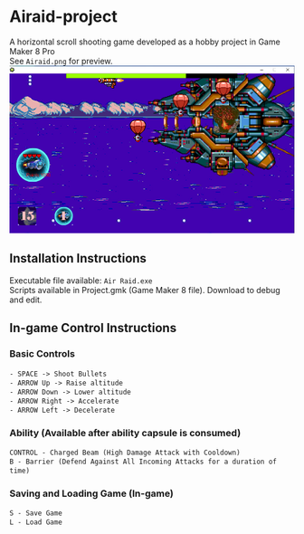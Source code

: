 # Airaid-project
A horizontal scroll shooting game developed as a hobby project in Game Maker 8 Pro
<br/>
See `Airaid.png` for preview.
![Airaid Preview](Airaid.png)

## Installation Instructions
Executable file available: `Air Raid.exe`
<br />
Scripts available in Project.gmk (Game Maker 8 file). Download to debug and edit.<br/>


## In-game Control Instructions
### Basic Controls
```
- SPACE -> Shoot Bullets
- ARROW Up -> Raise altitude
- ARROW Down -> Lower altitude
- ARROW Right -> Accelerate
- ARROW Left -> Decelerate 
```

### Ability (Available after ability capsule is consumed)
```
CONTROL - Charged Beam (High Damage Attack with Cooldown)
B - Barrier (Defend Against All Incoming Attacks for a duration of time)
```

### Saving and Loading Game (In-game)
```
S - Save Game
L - Load Game
```
